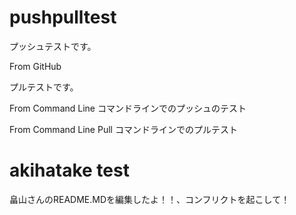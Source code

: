 # pushpulltest

プッシュテストです。

From GitHub

プルテストです。

From Command Line
コマンドラインでのプッシュのテスト

From Command Line Pull
コマンドラインでのプルテスト

# akihatake test

畠山さんのREADME.MDを編集したよ！！、コンフリクトを起こして！
